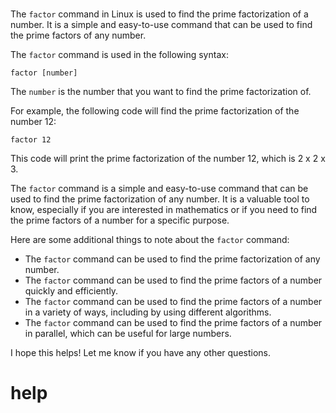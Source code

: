 # 

The `factor` command in Linux is used to find the prime factorization of a number. It is a simple and easy-to-use command that can be used to find the prime factors of any number.

The `factor` command is used in the following syntax:

```
factor [number]
```

The `number` is the number that you want to find the prime factorization of.

For example, the following code will find the prime factorization of the number 12:

```
factor 12
```

This code will print the prime factorization of the number 12, which is 2 x 2 x 3.

The `factor` command is a simple and easy-to-use command that can be used to find the prime factorization of any number. It is a valuable tool to know, especially if you are interested in mathematics or if you need to find the prime factors of a number for a specific purpose.

Here are some additional things to note about the `factor` command:

* The `factor` command can be used to find the prime factorization of any number.
* The `factor` command can be used to find the prime factors of a number quickly and efficiently.
* The `factor` command can be used to find the prime factors of a number in a variety of ways, including by using different algorithms.
* The `factor` command can be used to find the prime factors of a number in parallel, which can be useful for large numbers.

I hope this helps! Let me know if you have any other questions.





# help 

```

```
